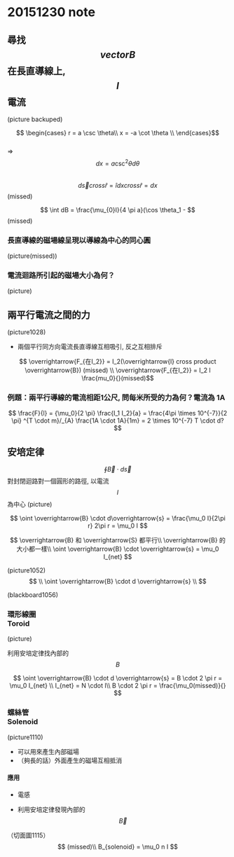 # 20151230 note
## 尋找 $$ vector B $$ 在長直導線上, $$ I $$ 電流
(picture backuped)

$$ \begin{cases} r = a \csc \theta\\
 x = -a \cot \theta \\
 \end{cases}$$  
=>  $$ dx = a \csc ^2 \theta d \theta $$  
$$ d \overrightarrow{s} cross \hat{r} = \hat{i} dx cross \hat{r} = dx $$
(missed)

$$ \int dB = \frac{\mu_{0}I}{4 \pi a}(\cos \theta_1 -  $$(missed)

### 長直導線的磁場線呈現以導線為中心的同心圓
(picture(missed))

### 電流迴路所引起的磁場大小為何？
(picture)

## 兩平行電流之間的力
(picture1028)

* 兩個平行同方向電流長直導線互相吸引, 反之互相排斥

$$ \overrightarrow{F_{在I_2}} = I_2(\overrightarrow{l} cross product \overrightarrow{B}) (missed) \\
\overrightarrow{F_{在I_2}} = I_2 l \frac{mu_0}{}(missed)$$

### 例題：兩平行導線的電流相距1公尺, 問每米所受的力為何？電流為 1A
$$ \frac{F}{l} = {\mu_0}{2 \pi} \frac{I_1 I_2}{a} = \frac{4\pi \times 10^{-7}}{2 \pi} ^{T \cdot m}/_{A} \frac{1A \cdot 1A}{1m} = 2 \times 10^{-7} T \cdot d? $$

## 安培定律
$$ \oint \overrightarrow{B} \cdot d \overrightarrow{s} $$ 對封閉迴路對一個圓形的路徑, 以電流 $$ I $$ 為中心
(picture)

$$ \oint \overrightarrow{B} \cdot d\overrightarrow{s} = \frac{\mu_0 I}{2\pi r} 2\pi r = \mu_0 I $$

$$ \overrightarrow{B} 和 \overrightarrow{S} 都平行\\
\overrightarrow{B} 的大小都一樣\\  
\oint \overrightarrow{B} \cdot \overrightarrow{s} = \mu_0 I_{net} $$

(picture1052)  
$$ \\
\oint \overrightarrow{B} \cdot d \overrightarrow{s} \\
$$

(blackboard1056)

### 環形線圈<br />Toroid
(picture)

利用安培定律找內部的 $$ B $$

$$
\oint \overrightarrow{B} \cdot d \overrightarrow{s} = B \cdot 2 \pi r = \mu_0 I_{net} \\
I_{net} = N \cdot I\\
B \cdot 2 \pi r = \frac{\mu_0(missed)}{}
$$

### 螺絲管<br />Solenoid
(picture1110)

* 可以用來產生內部磁場
* （夠長的話）外面產生的磁場互相抵消

#### 應用
* 電感


* 利用安培定律發現內部的 $$ \overrightarrow{B}$$

（切面圖1115）
$$
(missed)\\
B_{solenoid} = \mu_0 n I
$$
